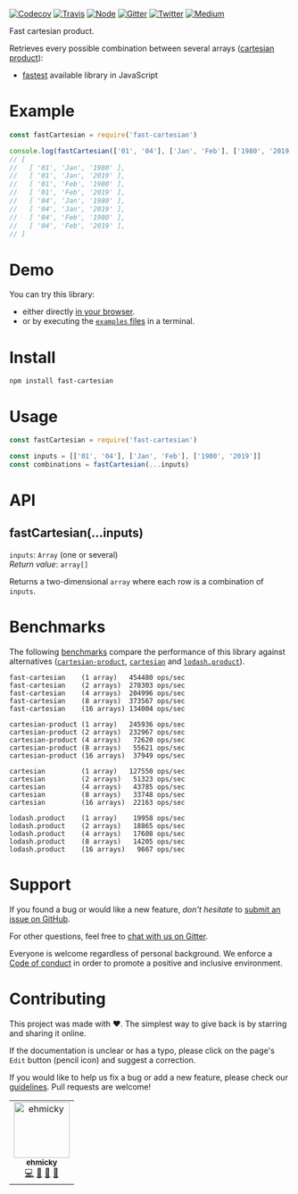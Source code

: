 [![Codecov](https://img.shields.io/codecov/c/github/ehmicky/fast-cartesian.svg?label=tested&logo=codecov)](https://codecov.io/gh/ehmicky/fast-cartesian)
[![Travis](https://img.shields.io/badge/cross-platform-4cc61e.svg?logo=travis)](https://travis-ci.org/ehmicky/fast-cartesian)
[![Node](https://img.shields.io/node/v/fast-cartesian.svg?logo=node.js)](https://www.npmjs.com/package/fast-cartesian)
[![Gitter](https://img.shields.io/gitter/room/ehmicky/fast-cartesian.svg?logo=gitter)](https://gitter.im/ehmicky/fast-cartesian)
[![Twitter](https://img.shields.io/badge/%E2%80%8B-twitter-4cc61e.svg?logo=twitter)](https://twitter.com/intent/follow?screen_name=ehmicky)
[![Medium](https://img.shields.io/badge/%E2%80%8B-medium-4cc61e.svg?logo=medium)](https://medium.com/@ehmicky)

Fast cartesian product.

Retrieves every possible combination between several arrays
([cartesian product](https://en.wikipedia.org/wiki/Cartesian_product)):

- [fastest](#benchmarks) available library in JavaScript

# Example

```js
const fastCartesian = require('fast-cartesian')

console.log(fastCartesian(['01', '04'], ['Jan', 'Feb'], ['1980', '2019']))
// [
//   [ '01', 'Jan', '1980' ],
//   [ '01', 'Jan', '2019' ],
//   [ '01', 'Feb', '1980' ],
//   [ '01', 'Feb', '2019' ],
//   [ '04', 'Jan', '1980' ],
//   [ '04', 'Jan', '2019' ],
//   [ '04', 'Feb', '1980' ],
//   [ '04', 'Feb', '2019' ],
// ]
```

# Demo

You can try this library:

- either directly [in your browser](https://repl.it/@ehmicky/fast-cartesian).
- or by executing the [`examples` files](examples/README.md) in a terminal.

# Install

```
npm install fast-cartesian
```

# Usage

```js
const fastCartesian = require('fast-cartesian')

const inputs = [['01', '04'], ['Jan', 'Feb'], ['1980', '2019']]
const combinations = fastCartesian(...inputs)
```

# API

## fastCartesian(...inputs)

`inputs`: `Array` (one or several)<br> _Return value_: `array[]`

Returns a two-dimensional `array` where each row is a combination of `inputs`.

# Benchmarks

The following [benchmarks](benchmarks/main.js) compare the performance of this
library against alternatives
([`cartesian-product`](https://github.com/izaakschroeder/cartesian-product),
[`cartesian`](https://github.com/alexindigo/cartesian) and
[`lodash.product`](https://github.com/SeregPie/lodash.product)).

```
fast-cartesian    (1 array)   454480 ops/sec
fast-cartesian    (2 arrays)  278303 ops/sec
fast-cartesian    (4 arrays)  204996 ops/sec
fast-cartesian    (8 arrays)  373567 ops/sec
fast-cartesian    (16 arrays) 134004 ops/sec

cartesian-product (1 array)   245936 ops/sec
cartesian-product (2 arrays)  232967 ops/sec
cartesian-product (4 arrays)   72620 ops/sec
cartesian-product (8 arrays)   55621 ops/sec
cartesian-product (16 arrays)  37949 ops/sec

cartesian         (1 array)   127550 ops/sec
cartesian         (2 arrays)   51323 ops/sec
cartesian         (4 arrays)   43785 ops/sec
cartesian         (8 arrays)   33748 ops/sec
cartesian         (16 arrays)  22163 ops/sec

lodash.product    (1 array)    19958 ops/sec
lodash.product    (2 arrays)   18865 ops/sec
lodash.product    (4 arrays)   17608 ops/sec
lodash.product    (8 arrays)   14205 ops/sec
lodash.product    (16 arrays)   9667 ops/sec
```

# Support

If you found a bug or would like a new feature, _don't hesitate_ to
[submit an issue on GitHub](../../issues).

For other questions, feel free to
[chat with us on Gitter](https://gitter.im/ehmicky/fast-cartesian).

Everyone is welcome regardless of personal background. We enforce a
[Code of conduct](CODE_OF_CONDUCT.md) in order to promote a positive and
inclusive environment.

# Contributing

This project was made with ❤️. The simplest way to give back is by starring and
sharing it online.

If the documentation is unclear or has a typo, please click on the page's `Edit`
button (pencil icon) and suggest a correction.

If you would like to help us fix a bug or add a new feature, please check our
[guidelines](CONTRIBUTING.md). Pull requests are welcome!

<!-- Thanks go to our wonderful contributors: -->

<!-- ALL-CONTRIBUTORS-LIST:START -->
<!-- prettier-ignore -->
<table><tr><td align="center"><a href="https://twitter.com/ehmicky"><img src="https://avatars2.githubusercontent.com/u/8136211?v=4" width="100px;" alt="ehmicky"/><br /><sub><b>ehmicky</b></sub></a><br /><a href="https://github.com/ehmicky/fast-cartesian/commits?author=ehmicky" title="Code">💻</a> <a href="#design-ehmicky" title="Design">🎨</a> <a href="#ideas-ehmicky" title="Ideas, Planning, & Feedback">🤔</a> <a href="https://github.com/ehmicky/fast-cartesian/commits?author=ehmicky" title="Documentation">📖</a></td></tr></table>

<!-- ALL-CONTRIBUTORS-LIST:END -->
